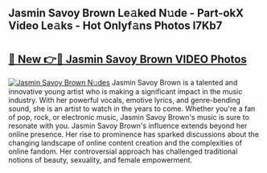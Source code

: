 ## Jasmin Savoy Brown Le𝚊ked N𝚞de - Part-okX Video Le𝚊ks - Hot Onlyf𝚊ns Photos l7Kb7

# <h2><a href="http://ab88501.deff.icu/?id=Jasmin+Savoy+Brown">🔗 New 👉🔴 Jasmin Savoy Brown VIDEO Photos</a></h2>

[![Jasmin Savoy Brown N𝚞des](https://i.imgur.com/rIISA9y.gif)](http://ab88501.deff.icu/?id=Jasmin+Savoy+Brown)
Jasmin Savoy Brown is a talented and innovative young artist who is making a significant impact in the music industry. With her powerful vocals, emotive lyrics, and genre-bending sound, she is an artist to watch in the years to come. Whether you're a fan of pop, rock, or electronic music, Jasmin Savoy Brown's music is sure to resonate with you. Jasmin Savoy Brown's influence extends beyond her online presence. Her rise to prominence has sparked discussions about the changing landscape of online content creation and the complexities of online fandom. Her controversial approach has challenged traditional notions of beauty, sexuality, and female empowerment.
